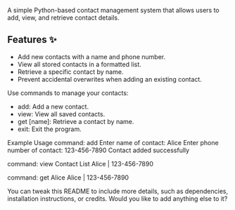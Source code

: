 A simple Python-based contact management system that allows users to add, view, and retrieve contact details.

## Features ✨
- Add new contacts with a name and phone number.
- View all stored contacts in a formatted list.
- Retrieve a specific contact by name.
- Prevent accidental overwrites when adding an existing contact.

Use commands to manage your contacts:
- add: Add a new contact.
- view: View all saved contacts.
- get [name]: Retrieve a contact by name.
- exit: Exit the program.


Example Usage
  command: add
Enter name of contact: Alice
Enter phone number of contact: 123-456-7890
Contact added successfully

command: view
Contact List
Alice | 123-456-7890

command: get Alice
Alice | 123-456-7890

You can tweak this README to include more details, such as dependencies, installation instructions, or credits. Would you like to add anything else to it?
